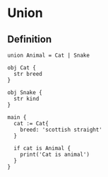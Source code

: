# Union

## Definition
```the
union Animal = Cat | Snake

obj Cat {
  str breed
}

obj Snake {
  str kind
}

main {
  cat := Cat{
    breed: 'scottish straight'
  }

  if cat is Animal {
    print('Cat is animal')
  }
}
```
